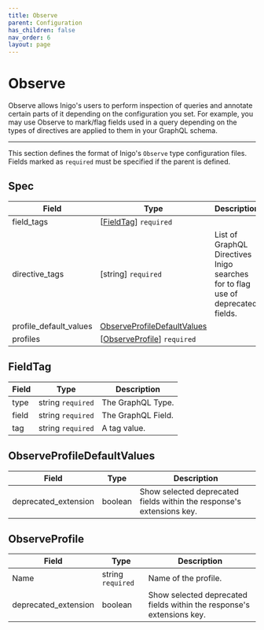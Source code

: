 ```yaml
---
title: Observe
parent: Configuration
has_children: false
nav_order: 6
layout: page
---
```


[//]: # ( Code generated by inigolabs.com/m/libs/confgen, DO NOT EDIT. )

Observe
=======

Observe allows Inigo's users to perform inspection of queries and annotate certain parts of it depending on the configuration you set. For example, you may use Observe to mark/flag fields used in a query depending on the types of directives are applied to them in your GraphQL schema.

---

This section defines the format of Inigo's `Observe` type configuration files. Fields marked as `required` must be specified if the parent is defined.

Spec
----

| Field                  | Type                                                        | Description                                                                         |
|------------------------|-------------------------------------------------------------|-------------------------------------------------------------------------------------|
| field_tags             | \[[FieldTag](#fieldtag)] `required`                         |                                                                                     |
| directive_tags         | [string] `required`                                         | List of GraphQL Directives Inigo searches for to flag use of deprecated fields.<br> |
| profile_default_values | [ObserveProfileDefaultValues](#observeprofiledefaultvalues) |                                                                                     |
| profiles               | \[[ObserveProfile](#observeprofile)] `required`             |                                                                                     |

FieldTag
--------

| Field | Type              | Description        |
|-------|-------------------|--------------------|
| type  | string `required` | The GraphQL Type.  |
| field | string `required` | The GraphQL Field. |
| tag   | string `required` | A tag value.       |

ObserveProfileDefaultValues
---------------------------

| Field                | Type    | Description                                                               |
|----------------------|---------|---------------------------------------------------------------------------|
| deprecated_extension | boolean | Show selected deprecated fields within the response's extensions key.<br> |

ObserveProfile
--------------

| Field                | Type              | Description                                                               |
|----------------------|-------------------|---------------------------------------------------------------------------|
| Name                 | string `required` | Name of the profile.                                                      |
| deprecated_extension | boolean           | Show selected deprecated fields within the response's extensions key.<br> |

